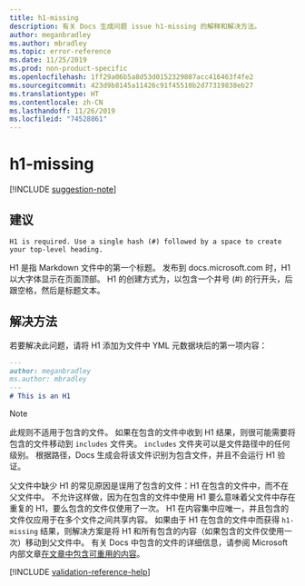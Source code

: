 ```yaml
---
title: h1-missing
description: 有关 Docs 生成问题 issue h1-missing 的解释和解决方法。
author: meganbradley
ms.author: mbradley
ms.topic: error-reference
ms.date: 11/25/2019
ms.prod: non-product-specific
ms.openlocfilehash: 1ff29a06b5a8d53d0152329807acc416463f4fe2
ms.sourcegitcommit: 423d9b8145a11426c91f45510b2d77319838eb27
ms.translationtype: HT
ms.contentlocale: zh-CN
ms.lasthandoff: 11/26/2019
ms.locfileid: "74528861"
---
```

# <a name="h1-missing"></a>h1-missing

[!INCLUDE [suggestion-note](includes/suggestion-note.md)]

## <a name="suggestion"></a>建议

`H1 is required. Use a single hash (#) followed by a space to create your top-level heading.`

H1 是指 Markdown 文件中的第一个标题。 发布到 docs.microsoft.com 时，H1 以大字体显示在页面顶部。 H1 的创建方式为，以包含一个井号 (#) 的行开头，后跟空格，然后是标题文本。

## <a name="resolution"></a>解决方法

若要解决此问题，请将 H1 添加为文件中 YML 元数据块后的第一项内容：

```markdown
---
author: meganbradley
ms.author: mbradley
---
# This is an H1
```

> [!NOTE]
> 此规则不适用于包含的文件。 如果在包含的文件中收到 H1 结果，则很可能需要将包含的文件移动到 `includes` 文件夹。 `includes` 文件夹可以是文件路径中的任何级别。 根据路径，Docs 生成会将该文件识别为包含文件，并且不会运行 H1 验证。
>
> 父文件中缺少 H1 的常见原因是误用了包含的文件：H1 在包含的文件中，而不在父文件中。 不允许这样做，因为在包含的文件中使用 H1 要么意味着父文件中存在重复的 H1，要么包含的文件仅使用了一次。 H1 在内容集中应唯一，并且包含的文件仅应用于在多个文件之间共享内容。 如果由于 H1 在包含的文件中而获得 `h1-missing` 结果，则解决方案是将 H1 和所有包含的内容（如果包含的文件仅使用一次）移动到父文件中。 有关 Docs 中包含的文件的详细信息，请参阅 Microsoft 内部文章[在文章中包含可重用的内容](https://review.docs.microsoft.com/en-us/help/contribute/includes-best-practices?branch=master)。

<!--make sure to add this file to your includes folder and verify the path-->
[!INCLUDE [validation-reference-help](includes/validation-reference-help.md)]

